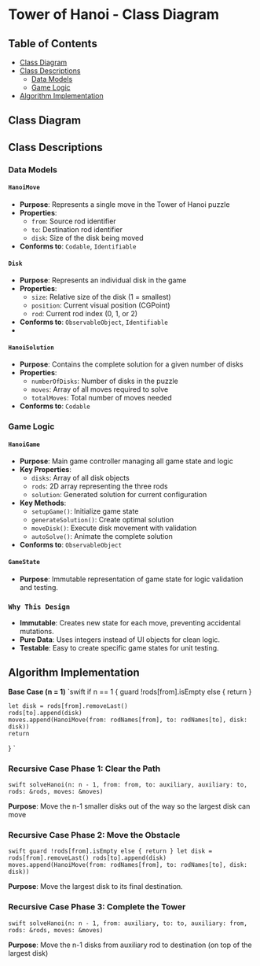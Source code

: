 # Tower of Hanoi - Class Diagram

## Table of Contents
- [Class Diagram](#class-diagram)
- [Class Descriptions](#class-descriptions)
  - [Data Models](#data-models)
  - [Game Logic](#game-logic)
- [Algorithm Implementation](#algorithm-implementation)

## Class Diagram

## Class Descriptions

### Data Models

#### `HanoiMove`
- **Purpose**: Represents a single move in the Tower of Hanoi puzzle
- **Properties**: 
  - `from`: Source rod identifier
  - `to`: Destination rod identifier  
  - `disk`: Size of the disk being moved
- **Conforms to**: `Codable`, `Identifiable`

#### `Disk`
- **Purpose**: Represents an individual disk in the game
- **Properties**:
  - `size`: Relative size of the disk (1 = smallest)
  - `position`: Current visual position (CGPoint)
  - `rod`: Current rod index (0, 1, or 2)
- **Conforms to**: `ObservableObject`, `Identifiable`
- 
#### `HanoiSolution`
- **Purpose**: Contains the complete solution for a given number of disks
- **Properties**:
  - `numberOfDisks`: Number of disks in the puzzle
  - `moves`: Array of all moves required to solve
  - `totalMoves`: Total number of moves needed
- **Conforms to**: `Codable`

### Game Logic

#### `HanoiGame`
- **Purpose**: Main game controller managing all game state and logic
- **Key Properties**:
  - `disks`: Array of all disk objects
  - `rods`: 2D array representing the three rods
  - `solution`: Generated solution for current configuration
- **Key Methods**:
  - `setupGame()`: Initialize game state
  - `generateSolution()`: Create optimal solution
  - `moveDisk()`: Execute disk movement with validation
  - `autoSolve()`: Animate the complete solution
- **Conforms to**: `ObservableObject`

#### `GameState`
- **Purpose**: Immutable representation of game state for logic validation and testing.

### `Why This Design`
- **Immutable**: Creates new state for each move, preventing accidental mutations.
- **Pure Data**: Uses integers instead of UI objects for clean logic.
- **Testable**: Easy to create specific game states for unit testing.


## Algorithm Implementation

**Base Case (n = 1)**
`swift
if n == 1 {
    guard !rods[from].isEmpty else { return }
    
    let disk = rods[from].removeLast()
    rods[to].append(disk)
    moves.append(HanoiMove(from: rodNames[from], to: rodNames[to], disk: disk))
    return
}
`

### Recursive Case Phase 1: Clear the Path
`
swift
solveHanoi(n: n - 1, from: from, to: auxiliary, auxiliary: to, 
           rods: &rods, moves: &moves)
`

**Purpose**: Move the n-1 smaller disks out of the way so the largest disk can move


### Recursive Case Phase 2: Move the Obstacle
`
swift
    guard !rods[from].isEmpty else { return }
    let disk = rods[from].removeLast()
    rods[to].append(disk)
moves.append(HanoiMove(from: rodNames[from], to: rodNames[to], disk: disk))
`

**Purpose**: Move the largest disk to its final destination.

### Recursive Case Phase 3: Complete the Tower
`swift
solveHanoi(n: n - 1, from: auxiliary, to: to, auxiliary: from, 
           rods: &rods, moves: &moves)
`

**Purpose**: Move the n-1 disks from auxiliary rod to destination (on top of the largest disk)